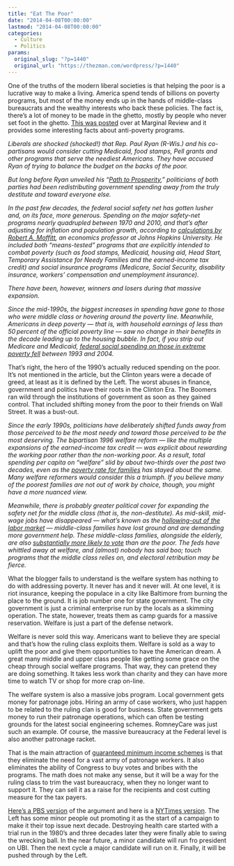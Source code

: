 ```yaml
---
title: "Eat The Poor"
date: "2014-04-08T00:00:00"
lastmod: "2014-04-08T00:00:00"
categories:
  - Culture
  - Politics
params:
  original_slug: "?p=1440"
  original_url: "https://thezman.com/wordpress/?p=1440"
---
```


One of the truths of the modern liberal societies is that helping the
poor is a lucrative way to make a living. America spend tends of
billions on poverty programs, but most of the money ends up in the hands
of middle-class bureaucrats and the wealthy interests who back these
policies. The fact is, there’s a lot of money to be made in the ghetto,
mostly by people who never set foot in the ghetto. <a
href="http://www.washingtonpost.com/opinions/catherine-rampell-the-safety-net-catches-the-middle-class-more-than-the-poor/2014/04/07/a7473c68-be87-11e3-bcec-b71ee10e9bc3_story.html?hpid=z6"
rel="noopener noreferrer" target="_blank">This was posted</a> over at
Marginal Review and it provides some interesting facts about
anti-poverty programs.

*Liberals are shocked (shocked!) that Rep. Paul Ryan (R-Wis.) and his
co-partisans would consider cutting Medicaid, food stamps, Pell grants
and other programs that serve the neediest Americans. They have accused
Ryan of trying to balance the budget on the backs of the poor.*

*But long before Ryan unveiled his “<a
href="http://apps.washingtonpost.com/g/page/politics/house-budget-committee-chairman-paul-ryans-fy-2015-budget-blueprint/905/"
data-xslt="_http">Path to Prosperity</a>,” politicians of both parties
had been redistributing government spending away from the truly
destitute and toward everyone else.*

*In the past few decades, the federal social safety net has gotten
lusher and, on its face, more generous. Spending on the major safety-net
programs nearly quadrupled between 1970 and 2010, and that’s after
adjusting for inflation and population growth, according to <a
href="http://www.econ2.jhu.edu/people/Moffitt/moffitt%20annals%204-26-2013.pdf"
data-xslt="_http" rel="noopener noreferrer" target="_blank">calculations
by Robert A. Moffitt</a>, an economics professor at Johns Hopkins
University. He included both “means-tested” programs that are explicitly
intended to combat poverty (such as food stamps, Medicaid, housing aid,
Head Start, Temporary Assistance for Needy Families and the
earned-income tax credit) and social insurance programs (Medicare,
Social Security, disability insurance, workers’ compensation and
unemployment insurance).*

*There have been, however, winners and losers during that massive
expansion.*

*Since the mid-1990s, the biggest increases in spending have gone to
those who were middle class or hovering around the poverty line.
Meanwhile, Americans in deep poverty — that is, with household earnings
of less than 50 percent of the official poverty line — saw no change in
their benefits in the decade leading up to the housing bubble. In fact,
if you strip out Medicare and Medicaid,
<a href="http://www.econ2.jhu.edu/people/Moffitt/nber_w15488.pdf"
data-xslt="_http" rel="noopener noreferrer" target="_blank">federal
social spending on those in extreme poverty fell</a> between 1993 and
2004.*

That’s right, the hero of the 1990’s actually reduced spending on the
poor. It’s not mentioned in the article, but the Clinton years were a
decade of greed, at least as it is defined by the Left. The worst abuses
in finance, government and politics have their roots in the Clinton Era.
The Boomers ran wild through the institutions of government as soon as
they gained control. That included shifting money from the poor to their
friends on Wall Street. It was a bust-out.

*Since the early 1990s, politicians have deliberately shifted funds away
from those perceived to be the most needy and toward those perceived to
be the most deserving. The bipartisan 1996 welfare reform — like the
multiple expansions of the earned-income tax credit — was explicit about
rewarding the working poor rather than the non-working poor. As a
result, total spending per capita on “welfare” slid by about two-thirds
over the past two decades, even as the <a
href="https://www.census.gov/hhes/www/poverty/data/historical/families.html"
data-xslt="_http">poverty rate for families</a> has stayed about the
same. Many welfare reformers would consider this a triumph. If you
believe many of the poorest families are not out of work by choice,
though, you might have a more nuanced view.*

*Meanwhile, there is probably greater political cover for expanding the
safety net for the middle class (that is, the non-destitute). As
mid-skill, mid-wage jobs have disappeared — what’s known as the <a
href="http://www.nytimes.com/2012/08/31/business/majority-of-new-jobs-pay-low-wages-study-finds.html"
data-xslt="_http">hollowing-out of the labor market</a> — middle-class
families have lost ground and are demanding more government help. These
middle-class families, alongside the elderly, are also <a
href="https://www.census.gov/hhes/www/socdemo/voting/publications/p20/2012/tables.html"
data-xslt="_http">substantially more likely to vote</a> than are the
poor. The feds have whittled away at welfare, and (almost) nobody has
said boo; touch programs that the middle class relies on, and electoral
retribution may be fierce.*

What the blogger fails to understand is the welfare system has nothing
to do with addressing poverty. It never has and it never will. At one
level, it is riot insurance, keeping the populace in a city like
Baltimore from burning the place to the ground. It is job number one for
state government. The city government is just a criminal enterprise run
by the locals as a skimming operation. The state, however, treats them
as camp guards for a massive reservation. Welfare is just a part of the
defense network.

Welfare is never sold this way. Americans want to believe they are
special and that’s how the ruling class exploits them. Welfare is sold
as a way to uplift the poor and give them opportunities to have the
American dream. A great many middle and upper class people like getting
some grace on the cheap through social welfare programs. That way, they
can pretend they are doing something. It takes less work than charity
and they can have more time to watch TV or shop for more crap on-line.

The welfare system is also a massive jobs program. Local government gets
money for patronage jobs. Hiring an army of case workers, who just
happen to be related to the ruling clan is good for business. State
government gets money to run their patronage operations, which can often
be testing grounds for the latest social engineering schemes. RomneyCare
was just such an example. Of course, the massive bureaucracy at the
Federal level is also another patronage racket.

That is the main attraction of
<a href="http://en.wikipedia.org/wiki/Guaranteed_minimum_income"
rel="noopener noreferrer" target="_blank">guaranteed minimum income
schemes</a> is that they eliminate the need for a vast army of patronage
workers. It also eliminates the ability of Congress to buy votes and
bribes with the programs. The math does not make any sense, but it will
be a way for the ruling class to trim the vast bureaucracy, when they no
longer want to support it. They can sell it as a raise for the
recipients and cost cutting measure for the tax payers.

<a
href="http://www.pbs.org/newshour/making-sense/will-guaranteed-income-ever-come-america/"
rel="noopener noreferrer" target="_blank">Here’s a PBS version</a> of
the argument and here is a <a
href="http://economix.blogs.nytimes.com/2013/12/10/rethinking-the-idea-of-a-basic-income-for-all/"
rel="noopener noreferrer" target="_blank">NYTimes version</a>. The Left
has some minor people out promoting it as the start of a campaign to
make it their top issue next decade. Destroying health care started with
a trial run in the 1980’s and three decades later they were finally able
to swing the wrecking ball. In the near future, a minor candidate will
run fro president on UBI. Then the next cycle a major candidate will run
on it. Finally, it will be pushed through by the Left.

 

